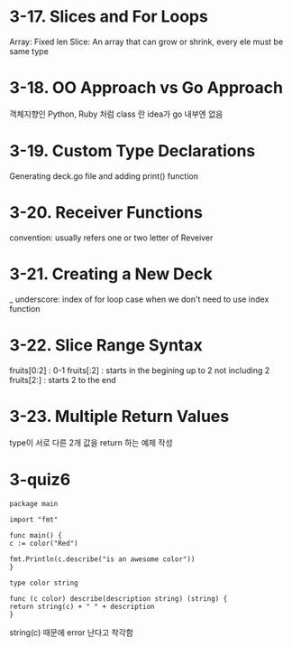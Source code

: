 # 3-17. Slices and For Loops

Array: Fixed len
Slice: An array that can grow or shrink, every ele must be same type

# 3-18. OO Approach vs Go Approach

객체지향인 Python, Ruby 처럼 class 란 idea가 go 내부엔 없음

# 3-19. Custom Type Declarations

Generating deck.go file and adding print() function

# 3-20. Receiver Functions

convention: usually refers one or two letter of Reveiver

# 3-21. Creating a New Deck

\_ underscore: index of for loop case when we don't need to use index function

# 3-22. Slice Range Syntax

fruits[0:2] : 0-1
fruits[:2] : starts in the begining up to 2 not including 2
fruits[2:] : starts 2 to the end

# 3-23. Multiple Return Values

type이 서로 다른 2개 값을 return 하는 예제 작성

# 3-quiz6

    package main

    import "fmt"

    func main() {
    c := color("Red")

    fmt.Println(c.describe("is an awesome color"))
    }

    type color string

    func (c color) describe(description string) (string) {
    return string(c) + " " + description
    }

string(c) 때문에 error 난다고 착각함
